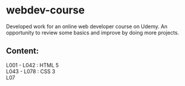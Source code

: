 # webdev-course

Developed work for an online web developer course on Udemy. An opportunity to review some basics and improve by doing more projects.

## Content:

L001 - L042 : HTML 5\
L043 - L078 : CSS 3\
L07
